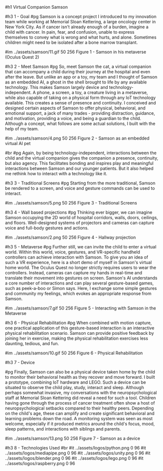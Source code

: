 #h1 Virtual Companion Samson

#h3 1 - Goal
#pg Samson is a concept project I introduced to my innovation team while working at Memorial Sloan Kettering, a large oncology center in New York City. As if cancer isn't already enough of a burden, imagine a child with cancer. In pain, fear, and confusion, unable to express themselves to convey what is wrong and what hurts, and alone. Sometimes children might need to be isolated after a bone marrow transplant. 

#im ../assets/samson/11.gif 50 256 Figure 1 - Samson in his metaverse (Oculus Quest 2)

#h3 2 - Meet Samson
#pg So, meet Samson the cat, a virtual companion that can accompany a child during their journey at the hospital and even after the leave. But unlike an app or a toy, my team and I thought of Samson as an embedded AI, a ghost in the shell brought to life by any available technology. This makes Samson largely device and technology-independent. A phone, a screen, a toy, a creature living in a metaverse, while also capable of taking on a physical form through any IoT technology available. This creates a sense of presence and continuity. I conceived and designed certain aspects of Samson to offer physical, behavioral, and emotional support, a jack of many trades - providing distraction, guidance, and motivation, providing a voice, and being a guardian to the child. Although a concept, what follows are some actual solutions, I built with the help of my team. 

#im ../assets/samson/4.png 50 256 Figure 2 - Samson as an embedded virtual AI pet

#br
#pg Again, by being technology-independent, interactions between the child and the virtual companion gives the companion a presence, continuity, but also agency. This facilitates bonding and inspires play and meaningful interactions between Samson and our younger patients. But it also helped me rethink how to interact with a technology like it. 

#h3 3 - Traditional Screens
#pg Starting from the more traditional, Samson be rendered to a screen, and voice and gesture commands can be used to interact.

#im ../assets/samson/5.png 50 256 Figure 3 - Traditional Screens

#h3 4 - Wall based projections
#pg Thinking ever bigger, we can imagine Samson occupying the 2D world of hospital corridors, walls, doors, ceilings, and floors. Well-designed systems of projectors and cameras can capture voice and full-body gestures and actions.

#im ../assets/samson/2.png 50 256 Figure 4 - Hallway projection

#h3 5 - Metaverse
#pg Further still, we can invite the child to enter a virtual world. Within this world, voice, gestures, and VR-specific handheld controllers can achieve interaction with Samson. To give you an idea of such a VR experience, here is a short demo of myself in Samson's virtual home world. The Oculus Quest no longer strictly requires users to wear the controllers. Instead, cameras can capture my hands in real-time and translate their movement into gestures on screen. Samson's AI understands a core number of interactions and can play several gesture-based games, such as peek-a-boo or Simon says. Here, I exchange some simple gestures and community my feelings, which evokes an appropriate response from Samson. 

#im ../assets/samson/7.gif 50 256 Figure 5 - Interacting with Samson in the Metaverse 

#h3 6 - Physical Rehabilitation
#pg When combined with motion capture, one practical application of this gesture-based interaction is an interactive physical rehabilitation scenario. Samson can provide positive feedback by joining her in exercise, making the physical rehabilitation exercises less daunting, tedious, and fun. 

#im ../assets/samson/10.gif 50 256 Figure 6 - Physical Rehabilitation 

#h3 7 - Device

#pg Finally, Samson can also be a physical device taken home by the child to monitor their behavioral health as they recover and move forward. I built a prototype, combining IoT hardware and LEGO. Such a device can be situated to observe the child play, study, interact and sleep. Although perhaps somewhat invasive, my conversations with the neuropsychological staff at Memorial Sloan Kettering did reveal a need for such a tool. Children having gone through the process of cancer treatment often show a host of neuropsychological setbacks compared to their healthy peers. Depending on the child's age, these can amplify and create significant behavioral and learning problems down the road. A monitoring system was seen as most welcome, especially if it produced metrics around the child's focus, mood, sleep patterns, and interactions with siblings and parents. 

#im ../assets/samson/13.png 50 256 Figure 7 - Samson as a device

#h3 8 - Technologies Used
#br 
#it ../assets/logos/python.png 0 96 
#it ../assets/logos/mediapipe.png 0 96
#it ../assets/logos/unity.png 0 96 
#it ../assets/logos/blender.png 0 96 
#it ../assets/logos/lego.png 0 96 
#it ../assets/logos/raspberry.png 0 96 







